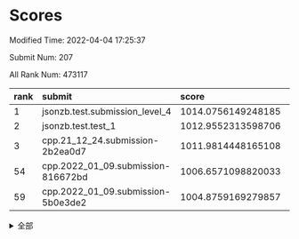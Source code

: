 # Scores

Modified Time: 2022-04-04 17:25:37

Submit Num: 207

All Rank Num: 473117

| rank |               submit               |       score        |       sigma        | pk_num |
| :--- | :--------------------------------- | :----------------- | :----------------- | :----- |
| 1    | jsonzb.test.submission_level_4     | 1014.0756149248185 | 0.8033069120051086 | 9144   |
| 2    | jsonzb.test.test_1                 | 1012.9552313598706 | 0.8116610313995946 | 9145   |
| 3    | cpp.21_12_24.submission-2b2ea0d7   | 1011.9814448165108 | 0.8126218660422152 | 9145   |
| 54   | cpp.2022_01_09.submission-816672bd | 1006.6571098820033 | 0.7255557575347806 | 9139   |
| 59   | cpp.2022_01_09.submission-5b0e3de2 | 1004.8759169279857 | 0.7164835506415843 | 9146   |


<details>
<summary>全部</summary>

| rank |                 submit                 |       score        |       sigma        | pk_num |
| :--- | :------------------------------------- | :----------------- | :----------------- | :----- |
| 1    | jsonzb.test.submission_level_4         | 1014.0756149248185 | 0.8033069120051086 | 9144   |
| 2    | jsonzb.test.test_1                     | 1012.9552313598706 | 0.8116610313995946 | 9145   |
| 3    | cpp.21_12_24.submission-2b2ea0d7       | 1011.9814448165108 | 0.8126218660422152 | 9145   |
| 4    | gobigger.level_3.submission_level_3_49 | 1011.3913562097536 | 0.7709198323222654 | 9142   |
| 5    | gobigger.level_3.submission_level_3_18 | 1011.3240277538853 | 0.7675382386090925 | 9139   |
| 6    | gobigger.level_3.submission_level_3_36 | 1010.9340572396513 | 0.7784447140391109 | 9145   |
| 7    | gobigger.level_3.submission_level_3_2  | 1010.8659936238469 | 0.7700954594952059 | 9148   |
| 8    | gobigger.level_3.submission_level_3_5  | 1010.8514448844655 | 0.7745656491112705 | 9145   |
| 9    | gobigger.level_3.submission_level_3_1  | 1010.8502932950987 | 0.7635980290057823 | 9145   |
| 10   | gobigger.level_3.submission_level_3_26 | 1010.7565205404007 | 0.7742284789829764 | 9143   |
| 11   | gobigger.level_3.submission_level_3_27 | 1010.7341463707262 | 0.7603498897899431 | 9141   |
| 12   | gobigger.level_3.submission_level_3_48 | 1010.6797401926298 | 0.7486896556493958 | 9143   |
| 13   | gobigger.level_3.submission_level_3_17 | 1010.6129589345531 | 0.7511733302888671 | 9133   |
| 14   | gobigger.level_3.submission_level_3_15 | 1010.6064850213359 | 0.7923108859734461 | 9137   |
| 15   | gobigger.level_3.submission_level_3_30 | 1010.5676159264858 | 0.7640322032790858 | 9143   |
| 16   | gobigger.level_3.submission_level_3_21 | 1010.5526874159968 | 0.7382925227176231 | 9142   |
| 17   | gobigger.level_3.submission_level_3_23 | 1010.5352419965043 | 0.7533934742159427 | 9137   |
| 18   | gobigger.level_3.submission_level_3_43 | 1010.5230119530119 | 0.7558099655777865 | 9143   |
| 19   | gobigger.level_3.submission_level_3_38 | 1010.4816811225669 | 0.7717482596464335 | 9141   |
| 20   | gobigger.level_3.submission_level_3_12 | 1010.4297063319458 | 0.755804143379994  | 9137   |
| 21   | gobigger.level_3.submission_level_3_16 | 1010.4244060197718 | 0.7738767775401161 | 9148   |
| 22   | gobigger.level_3.submission_level_3_42 | 1010.4129727385799 | 0.7777659399054332 | 9141   |
| 23   | gobigger.level_3.submission_level_3_10 | 1010.3740060769114 | 0.7671080541121544 | 9143   |
| 24   | gobigger.level_3.submission_level_3_32 | 1010.3516962025111 | 0.7678904473238088 | 9142   |
| 25   | gobigger.level_3.submission_level_3_39 | 1010.238229445196  | 0.7835369524633488 | 9147   |
| 26   | gobigger.level_3.submission_level_3_31 | 1010.2141784920765 | 0.7812934541842257 | 9143   |
| 27   | gobigger.level_3.submission_level_3_44 | 1010.1847202392021 | 0.7513713132266243 | 9141   |
| 28   | gobigger.level_3.submission_level_3_35 | 1010.0985215428904 | 0.7416930753173673 | 9140   |
| 29   | gobigger.level_3.submission_level_3_45 | 1010.0724026310758 | 0.7536353226530889 | 9143   |
| 30   | gobigger.level_3.submission_level_3_7  | 1009.9627075738539 | 0.7500923874364919 | 9143   |
| 31   | gobigger.level_3.submission_level_3_25 | 1009.8090162092735 | 0.7559506341508746 | 9137   |
| 32   | gobigger.level_3.submission_level_3_0  | 1009.7384018874819 | 0.7684170447172659 | 9139   |
| 33   | gobigger.level_3.submission_level_3_4  | 1009.7044806633779 | 0.7576599074652948 | 9143   |
| 34   | gobigger.level_3.submission_level_3_20 | 1009.7042301095114 | 0.7828639683916039 | 9144   |
| 35   | gobigger.level_3.submission_level_3_37 | 1009.6878190051041 | 0.7675595709040589 | 9146   |
| 36   | gobigger.level_3.submission_level_3_8  | 1009.681784222972  | 0.7809256144914157 | 9147   |
| 37   | gobigger.level_3.submission_level_3_22 | 1009.6781991567879 | 0.7720799793571471 | 9141   |
| 38   | gobigger.level_3.submission_level_3_41 | 1009.6486671063368 | 0.746557806890887  | 9139   |
| 39   | gobigger.level_3.submission_level_3_6  | 1009.5383991783467 | 0.7532763044400153 | 9143   |
| 40   | gobigger.level_3.submission_level_3_28 | 1009.5036859608025 | 0.753856514817318  | 9144   |
| 41   | gobigger.level_3.submission_level_3_40 | 1009.3263144589506 | 0.7422398973824661 | 9143   |
| 42   | gobigger.level_3.submission_level_3_47 | 1009.2388633702489 | 0.7412831665755908 | 9146   |
| 43   | gobigger.level_3.submission_level_3_13 | 1009.1551780232854 | 0.765462994103948  | 9145   |
| 44   | gobigger.level_3.submission_level_3_14 | 1009.1436640041932 | 0.7395521642351391 | 9143   |
| 45   | gobigger.level_3.submission_level_3_24 | 1008.9820222179187 | 0.7428154699882985 | 9141   |
| 46   | gobigger.level_3.submission_level_3_19 | 1008.8851010009806 | 0.7541633588700816 | 9145   |
| 47   | gobigger.level_3.submission_level_3_33 | 1008.8244839645708 | 0.7436818179882531 | 9143   |
| 48   | gobigger.level_3.submission_level_3_9  | 1008.8080768849019 | 0.7554363590335743 | 9139   |
| 49   | gobigger.level_3.submission_level_3_3  | 1008.5653828498215 | 0.736241956472911  | 9141   |
| 50   | gobigger.level_3.submission_level_3_34 | 1008.5432569974391 | 0.747329831854085  | 9144   |
| 51   | gobigger.level_3.submission_level_3_11 | 1008.4768120664382 | 0.7463359673457596 | 9145   |
| 52   | gobigger.level_3.submission_level_3_46 | 1008.3569415259317 | 0.7434304469568503 | 9144   |
| 53   | gobigger.level_3.submission_level_3_29 | 1008.3034025025622 | 0.7241048729315462 | 9139   |
| 54   | cpp.2022_01_09.submission-816672bd     | 1006.6571098820033 | 0.7255557575347806 | 9139   |
| 55   | gobigger.level_1.submission_level_1_34 | 1006.0890347866467 | 0.7201533156769693 | 9149   |
| 56   | gobigger.level_1.submission_level_1_11 | 1005.5986333749192 | 0.7275436843286802 | 9147   |
| 57   | gobigger.level_1.submission_level_1_46 | 1005.1730696806268 | 0.7248600149122003 | 9143   |
| 58   | gobigger.level_1.submission_level_1_17 | 1005.0739167258554 | 0.7048532367762386 | 9142   |
| 59   | cpp.2022_01_09.submission-5b0e3de2     | 1004.8759169279857 | 0.7164835506415843 | 9146   |
| 60   | gobigger.level_1.submission_level_1_4  | 1004.697960201422  | 0.7178621024469634 | 9146   |
| 61   | gobigger.level_1.submission_level_1_32 | 1004.5745659949196 | 0.7217725565644731 | 9144   |
| 62   | gobigger.level_1.submission_level_1_24 | 1004.545701584717  | 0.7256745108194377 | 9139   |
| 63   | gobigger.level_1.submission_level_1_31 | 1004.3815077189747 | 0.7207497193622028 | 9136   |
| 64   | gobigger.level_1.submission_level_1_48 | 1004.3292383728159 | 0.7143959969349433 | 9147   |
| 65   | gobigger.level_1.submission_level_1_5  | 1004.2723946058462 | 0.7160896158476234 | 9143   |
| 66   | gobigger.level_1.submission_level_1_9  | 1004.1706481876556 | 0.7086137393487483 | 9142   |
| 67   | gobigger.level_1.submission_level_1_26 | 1004.1069738613479 | 0.7149663859473315 | 9142   |
| 68   | gobigger.level_1.submission_level_1_37 | 1003.7909914090143 | 0.7304440610803238 | 9147   |
| 69   | gobigger.level_1.submission_level_1_13 | 1003.7424941945535 | 0.7276816964727784 | 9141   |
| 70   | gobigger.level_1.submission_level_1_10 | 1003.6845596192123 | 0.7074008153986716 | 9139   |
| 71   | gobigger.level_1.submission_level_1_35 | 1003.6173648405276 | 0.7110306026930324 | 9145   |
| 72   | gobigger.level_1.submission_level_1_36 | 1003.5507993485012 | 0.7156311566380131 | 9143   |
| 73   | gobigger.level_1.submission_level_1_14 | 1003.5461862147495 | 0.7193649833041765 | 9146   |
| 74   | gobigger.level_1.submission_level_1_20 | 1003.4511787636551 | 0.7189711805792779 | 9143   |
| 75   | gobigger.level_1.submission_level_1_15 | 1003.4186728094112 | 0.7150636507032614 | 9146   |
| 76   | gobigger.level_1.submission_level_1_22 | 1003.3976276461093 | 0.7177460988915256 | 9140   |
| 77   | gobigger.level_1.submission_level_1_0  | 1003.3521890845439 | 0.7136997616152655 | 9146   |
| 78   | gobigger.level_1.submission_level_1_39 | 1003.285274085924  | 0.7178278751589611 | 9140   |
| 79   | gobigger.level_1.submission_level_1_44 | 1003.2662171520254 | 0.7193324045562846 | 9143   |
| 80   | gobigger.level_1.submission_level_1_28 | 1003.223364898491  | 0.7104153978721857 | 9137   |
| 81   | gobigger.level_1.submission_level_1_2  | 1003.1675932052618 | 0.7230797432424845 | 9145   |
| 82   | gobigger.level_1.submission_level_1_29 | 1003.1246646774928 | 0.7147352996010388 | 9138   |
| 83   | gobigger.level_1.submission_level_1_18 | 1003.1004915965091 | 0.705832616987322  | 9138   |
| 84   | gobigger.level_1.submission_level_1_8  | 1003.0422759739919 | 0.7286872151181555 | 9141   |
| 85   | gobigger.level_1.submission_level_1_27 | 1003.0136633605193 | 0.7060914692868139 | 9146   |
| 86   | gobigger.level_1.submission_level_1_42 | 1002.9494947544639 | 0.718872700378091  | 9144   |
| 87   | gobigger.level_1.submission_level_1_43 | 1002.890974521448  | 0.7122684405942107 | 9138   |
| 88   | gobigger.level_1.submission_level_1_12 | 1002.8782773955708 | 0.7170161638652255 | 9141   |
| 89   | gobigger.level_1.submission_level_1_16 | 1002.8589891412063 | 0.7190950459948132 | 9147   |
| 90   | gobigger.level_1.submission_level_1_49 | 1002.8370237829647 | 0.716961087575105  | 9142   |
| 91   | gobigger.level_1.submission_level_1_33 | 1002.8228462173078 | 0.7072054991817873 | 9146   |
| 92   | gobigger.level_1.submission_level_1_40 | 1002.8016612820511 | 0.708515746683216  | 9145   |
| 93   | gobigger.level_1.submission_level_1_6  | 1002.789268891668  | 0.7160473657653365 | 9135   |
| 94   | gobigger.level_1.submission_level_1_47 | 1002.6798884040888 | 0.7018276380456479 | 9139   |
| 95   | gobigger.level_1.submission_level_1_19 | 1002.5918659805184 | 0.7229576274476399 | 9146   |
| 96   | gobigger.level_1.submission_level_1_25 | 1002.5847416108267 | 0.7134328973221603 | 9144   |
| 97   | gobigger.level_1.submission_level_1_21 | 1002.4296983935765 | 0.7088531838920299 | 9144   |
| 98   | gobigger.level_1.submission_level_1_1  | 1002.3656211048753 | 0.7119747775889655 | 9144   |
| 99   | gobigger.level_1.submission_level_1_45 | 1002.339662964347  | 0.7165789151000763 | 9141   |
| 100  | gobigger.level_1.submission_level_1_30 | 1002.3192713381012 | 0.71037020969201   | 9146   |
| 101  | gobigger.level_1.submission_level_1_7  | 1001.9519272489653 | 0.7102998392520975 | 9145   |
| 102  | gobigger.level_1.submission_level_1_23 | 1001.8748518742325 | 0.7118035491801012 | 9142   |
| 103  | gobigger.level_1.submission_level_1_3  | 1001.674423784796  | 0.7080302535216529 | 9139   |
| 104  | gobigger.level_1.submission_level_1_41 | 1001.6448008221873 | 0.7093258476371145 | 9144   |
| 105  | gobigger.level_1.submission_level_1_38 | 1001.4941048107689 | 0.7157198741527612 | 9143   |
| 106  | gobigger.random.submission_random_34   | 997.4520889197565  | 0.7009840146616916 | 9139   |
| 107  | gobigger.random.submission_random_0    | 997.2074402181364  | 0.6985829150112447 | 9141   |
| 108  | gobigger.random.submission_random_47   | 997.1179274987679  | 0.70047912276228   | 9139   |
| 109  | gobigger.random.submission_random_26   | 997.0967701759392  | 0.7056336866687609 | 9149   |
| 110  | gobigger.random.submission_random_1    | 997.0280551315304  | 0.7159862764505281 | 9139   |
| 111  | gobigger.random.submission_random_31   | 996.9779689476887  | 0.7165386076732014 | 9143   |
| 112  | gobigger.random.submission_random_39   | 996.8940815930503  | 0.7118219445488829 | 9142   |
| 113  | gobigger.random.submission_random_5    | 996.7492067349823  | 0.7079624829545401 | 9138   |
| 114  | gobigger.random.submission_random_49   | 996.5865870175313  | 0.7212862991530732 | 9144   |
| 115  | gobigger.random.submission_random_44   | 996.5023248834358  | 0.7080604254670111 | 9141   |
| 116  | gobigger.random.submission_random_38   | 996.4160320844716  | 0.7122016812934389 | 9143   |
| 117  | gobigger.random.submission_random_16   | 996.326163247755   | 0.707309535467832  | 9147   |
| 118  | gobigger.random.submission_random_12   | 996.2723128268386  | 0.7186639284449456 | 9143   |
| 119  | gobigger.random.submission_random_41   | 996.242186576489   | 0.7212989259894257 | 9143   |
| 120  | gobigger.random.submission_random_21   | 996.2355889109986  | 0.7096066489213565 | 9144   |
| 121  | gobigger.random.submission_random_27   | 996.1903970387136  | 0.7091366457246929 | 9145   |
| 122  | gobigger.random.submission_random_37   | 996.188887361685   | 0.7197782615853281 | 9142   |
| 123  | gobigger.random.submission_random_45   | 996.1819329713973  | 0.7091990781636092 | 9145   |
| 124  | gobigger.random.submission_random_33   | 996.143465379941   | 0.7074427744936322 | 9136   |
| 125  | gobigger.random.submission_random_42   | 996.0603677314143  | 0.7151437513671185 | 9148   |
| 126  | gobigger.random.submission_random_7    | 995.9753258044586  | 0.7060926248020817 | 9140   |
| 127  | gobigger.random.submission_random_22   | 995.882108915029   | 0.7093475112602536 | 9139   |
| 128  | gobigger.random.submission_random_15   | 995.854550396772   | 0.7151679344107879 | 9140   |
| 129  | gobigger.random.submission_random_10   | 995.8458995983135  | 0.7029477400750265 | 9142   |
| 130  | gobigger.random.submission_random_43   | 995.8365028996792  | 0.7085112780343554 | 9141   |
| 131  | gobigger.random.submission_random_4    | 995.8308106044601  | 0.7108123975222597 | 9142   |
| 132  | gobigger.random.submission_random_20   | 995.8010316750344  | 0.7079823169054236 | 9140   |
| 133  | gobigger.random.submission_random_23   | 995.7926271702173  | 0.7272444191189099 | 9144   |
| 134  | gobigger.random.submission_random_8    | 995.7883493550665  | 0.7179527238455485 | 9144   |
| 135  | gobigger.random.submission_random_28   | 995.7275960200806  | 0.7064801152446848 | 9142   |
| 136  | gobigger.random.submission_random_3    | 995.6912782685647  | 0.7085690610357904 | 9143   |
| 137  | gobigger.random.submission_random_17   | 995.6197526582574  | 0.714076914842921  | 9137   |
| 138  | gobigger.random.submission_random_35   | 995.5989380401309  | 0.719461254615764  | 9139   |
| 139  | gobigger.random.submission_random_36   | 995.5612212097794  | 0.7102978047242666 | 9142   |
| 140  | gobigger.random.submission_random_25   | 995.504080834936   | 0.7160854690773056 | 9140   |
| 141  | gobigger.random.submission_random_46   | 995.4916075170734  | 0.7105889476204431 | 9145   |
| 142  | gobigger.random.submission_random_13   | 995.4277006798908  | 0.7009946278257467 | 9140   |
| 143  | gobigger.random.submission_random_30   | 995.3568752589847  | 0.7188296069571979 | 9141   |
| 144  | gobigger.random.submission_random_2    | 995.3495161024399  | 0.7124810002145366 | 9144   |
| 145  | gobigger.random.submission_random_18   | 995.3465304813625  | 0.731876254082651  | 9141   |
| 146  | gobigger.random.submission_random_19   | 995.3184659413776  | 0.7122933883497015 | 9143   |
| 147  | gobigger.random.submission_random_48   | 995.2527035326865  | 0.7163666582086814 | 9142   |
| 148  | gobigger.level_2.submission_level_2_20 | 995.2475768527457  | 0.7275733467928366 | 9140   |
| 149  | gobigger.random.submission_random_40   | 995.2472938621812  | 0.7176379298219763 | 9136   |
| 150  | gobigger.random.submission_random_9    | 995.2189984567622  | 0.7137125150738428 | 9144   |
| 151  | gobigger.random.submission_random_11   | 995.0923359293081  | 0.7089605073934665 | 9143   |
| 152  | gobigger.random.submission_random_29   | 994.9756676066315  | 0.7152035851119493 | 9146   |
| 153  | gobigger.level_2.submission_level_2_26 | 994.8337922666972  | 0.7151019470347842 | 9138   |
| 154  | gobigger.random.submission_random_32   | 994.8297705172172  | 0.7295825945949749 | 9140   |
| 155  | gobigger.random.submission_random_14   | 994.6284743389168  | 0.7154378598745995 | 9142   |
| 156  | gobigger.random.submission_random_6    | 994.5218922334681  | 0.7032908544670146 | 9145   |
| 157  | gobigger.random.submission_random_24   | 994.5060935939249  | 0.7192416481808613 | 9141   |
| 158  | gobigger.level_2.submission_level_2_0  | 994.2186082168049  | 0.7120567489936838 | 9141   |
| 159  | gobigger.level_2.submission_level_2_17 | 994.1766469490135  | 0.7212243221860161 | 9144   |
| 160  | gobigger.level_2.submission_level_2_21 | 993.9147145628125  | 0.7300240348618459 | 9141   |
| 161  | gobigger.level_2.submission_level_2_15 | 993.7101189719336  | 0.721263534029345  | 9146   |
| 162  | gobigger.level_2.submission_level_2_13 | 993.530834256141   | 0.748404199344375  | 9144   |
| 163  | gobigger.level_2.submission_level_2_23 | 993.3153104963467  | 0.7461414590915919 | 9142   |
| 164  | gobigger.level_2.submission_level_2_3  | 993.2686124381652  | 0.7304547394867134 | 9144   |
| 165  | gobigger.level_2.submission_level_2_5  | 993.0950629560484  | 0.7294229308506509 | 9147   |
| 166  | gobigger.level_2.submission_level_2_48 | 993.0071823579524  | 0.7427364733997552 | 9138   |
| 167  | gobigger.level_2.submission_level_2_8  | 992.9987189101396  | 0.7441206160955864 | 9147   |
| 168  | gobigger.level_2.submission_level_2_37 | 992.9898420269102  | 0.745128022014471  | 9139   |
| 169  | gobigger.level_2.submission_level_2_47 | 992.9833226841774  | 0.7486780918357712 | 9145   |
| 170  | gobigger.level_2.submission_level_2_2  | 992.8931353992151  | 0.7352966405115188 | 9142   |
| 171  | gobigger.level_2.submission_level_2_39 | 992.8602311088625  | 0.7587079012131986 | 9141   |
| 172  | gobigger.level_2.submission_level_2_33 | 992.7723869170488  | 0.7355399897176977 | 9145   |
| 173  | gobigger.level_2.submission_level_2_44 | 992.5295951639253  | 0.7499594799788616 | 9142   |
| 174  | gobigger.level_2.submission_level_2_41 | 992.4938277880751  | 0.7487027184611826 | 9146   |
| 175  | gobigger.level_2.submission_level_2_42 | 992.479915006752   | 0.7371653872160426 | 9145   |
| 176  | gobigger.level_2.submission_level_2_24 | 992.4638762641481  | 0.7466932278732114 | 9140   |
| 177  | gobigger.level_2.submission_level_2_32 | 992.4301080638288  | 0.736694496835757  | 9143   |
| 178  | gobigger.level_2.submission_level_2_28 | 992.2983652951426  | 0.7635955432560654 | 9143   |
| 179  | gobigger.level_2.submission_level_2_22 | 992.2560138258035  | 0.7524258281951728 | 9144   |
| 180  | gobigger.level_2.submission_level_2_4  | 992.2313096808509  | 0.7386157058688738 | 9142   |
| 181  | gobigger.level_2.submission_level_2_34 | 992.203621257845   | 0.7598293019451583 | 9141   |
| 182  | gobigger.level_2.submission_level_2_6  | 992.1304186471878  | 0.7624020702971855 | 9139   |
| 183  | gobigger.level_2.submission_level_2_30 | 992.0794091628443  | 0.7528147017673226 | 9141   |
| 184  | gobigger.level_2.submission_level_2_40 | 992.0379075336275  | 0.7350235447299425 | 9147   |
| 185  | gobigger.level_2.submission_level_2_29 | 991.985164808434   | 0.7450406133518531 | 9132   |
| 186  | gobigger.level_2.submission_level_2_19 | 991.9846638731657  | 0.7343356588801268 | 9143   |
| 187  | gobigger.level_2.submission_level_2_46 | 991.9394315854619  | 0.7337642698129659 | 9141   |
| 188  | gobigger.level_2.submission_level_2_18 | 991.8746277565485  | 0.7476699230945948 | 9139   |
| 189  | gobigger.level_2.submission_level_2_25 | 991.874137203251   | 0.7371279975394935 | 9141   |
| 190  | gobigger.level_2.submission_level_2_49 | 991.854133499143   | 0.7310159359868563 | 9143   |
| 191  | gobigger.level_2.submission_level_2_27 | 991.8294599552679  | 0.7387407664453907 | 9144   |
| 192  | gobigger.level_2.submission_level_2_38 | 991.7042412935605  | 0.7550306490982291 | 9141   |
| 193  | gobigger.level_2.submission_level_2_12 | 991.5845633022452  | 0.7470618975315394 | 9140   |
| 194  | gobigger.level_2.submission_level_2_7  | 991.4388167753957  | 0.755349984675138  | 9142   |
| 195  | gobigger.level_2.submission_level_2_31 | 991.406694452553   | 0.7588514643521835 | 9142   |
| 196  | gobigger.level_2.submission_level_2_36 | 991.3423071346684  | 0.7546595401338264 | 9137   |
| 197  | gobigger.level_2.submission_level_2_9  | 991.3108461412468  | 0.7521537445155607 | 9144   |
| 198  | gobigger.level_2.submission_level_2_1  | 991.1696091352192  | 0.7501117423155502 | 9148   |
| 199  | gobigger.level_2.submission_level_2_35 | 991.1118422959318  | 0.7549252414739275 | 9142   |
| 200  | gobigger.level_2.submission_level_2_45 | 990.9719029127904  | 0.7476318710416842 | 9146   |
| 201  | gobigger.level_2.submission_level_2_43 | 990.7675901405472  | 0.7667822907234751 | 9146   |
| 202  | gobigger.level_2.submission_level_2_11 | 990.014612310718   | 0.7696244298379024 | 9141   |
| 203  | gobigger.level_2.submission_level_2_14 | 989.719483003555   | 0.7669558755233898 | 9141   |
| 204  | gobigger.level_2.submission_level_2_10 | 989.6684621553736  | 0.7824623478911673 | 9145   |
| 205  | gobigger.level_2.submission_level_2_16 | 989.6219610325344  | 0.7785889359481929 | 9142   |
| 206  | gobigger.none.submission_none_1        | 977.9798959597454  | 1.257993067819017  | 9140   |
| 207  | gobigger.none.submission_none_0        | 976.7019903901664  | 1.3915807980845423 | 9141   |

</details>